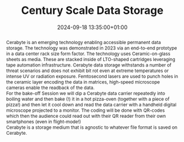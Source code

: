 ---
abstract: 'Cerabyte is an emerging technology enabling accessible permanent data storage.
  The technology was demonstrated in 2023 via an end-to-end prototype in a data center
  rack size form factor. The technology uses Ceramic-on-glass sheets as media. These
  are stacked inside of LTO-shaped cartridges leveraging tape automation infrastructure.
  Cerabyte data storage withstands a number of threat scenarios and does not exhibit
  bit rot even at extreme temperatures or intense UV or radiation exposure. Femtosecond
  lasers are used to punch holes in the ceramic layer encoding the data in matrices,
  high-speed microscope cameras enable the readback of the data.


  For the bake-off Session we will dip a Cerabyte data carrier repeatedly into boiling
  water and then bake (!) it in a hot pizza-oven (together with a piece of pizza!)
  and then let it cool down and read the data carrier with a handheld digital microscope
  projected to a monitor. The coding will be done with QR-codes which then the audience
  could read out with their QR reader from their own smartphones (even in flight-mode!)


  Cerabyte is a storage medium that is agnostic to whatever file format is saved on
  Cerabyte.'
creators:
- Martin Kunze
- ' Steffen Hellmold'
date: 2024-09-18 13:35:00+01:00
document_url: ''
grand_parent: iPRES
institutions: []
keywords:
- approaches to preservation
- start 2 preserve
landing_page_url: ''
language: eng
layout: publication
license: Creative Commons Attribution Share-Alike 4.0 (CC-BY-SA-4.0)
notes_url: https://docs.google.com/document/d/1oGwEZLx1UYUbtMQ5Y_bsh7skzl1XkOIDvzMjo2NBDSI/edit#heading=h.aar4tupij1po
parent: iPRES 2024
publication_type: tool demo
size: null
slides_url: ''
source_name: iPRES
stream_url: https://www.archief.vlaanderen.be/archief/records/dossiers/5acb210228ce4315ae650812d056a482329eb83ed2dc42398a51505dc153be81/documents/455bf375e860488394867726471cd880363eb1e08e0c430b93d4a756efde7bc3
title: Century Scale Data Storage
year: 2024
---